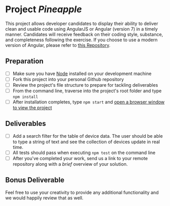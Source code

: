 # Project _Pineapple_

This project allows developer candidates to display their ability to deliver clean
and usable code using AngularJS or Angular (version 7) in a timely manner. Candidates will receive feedback on their coding
style, substance, and completeness following the exercise. If you choose to use a modern version of Angular, please refer to [this Repository](https://github.com/mobi/pineapple-ng6).

## Preparation

- [ ] Make sure you have [Node](https://nodejs.org/en/download) installed on your
development machine
- [ ] Fork this project into your personal Github repository
- [ ] Review the project's file structure to prepare for tackling deliverables
- [ ] From the command line, traverse into the project's root folder and type `npm install`
- [ ] After installation completes, type `npm start` and [open a browser window to view the
project](localhost:8080)

## Deliverables

- [ ] Add a search filter for the table of device data. The user should be able to type a string of
text and see the collection of devices update in real time.
- [ ] All tests should pass when executing `npm test` on the command line
- [ ] After you've completed your work, send us a link to your remote repository along with a _brief_ overview of your solution.

## Bonus Deliverable

Feel free to use your creativity to provide any additional functionality and we would happily review that as well.
